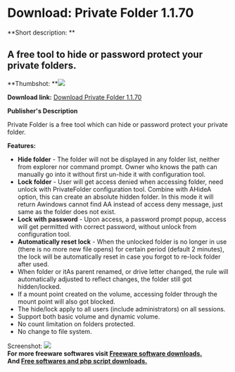 # Download: Private Folder 1.1.70

**Short description: **

## A free tool to hide or password protect your private folders.

  
**Thumbshot: **![](http://www.freewarefiles.com/screenshot/privatefolder_md.jpg)   
  
**Download link:** [Download Private Folder 1.1.70](http://freesoftwares.boysofts.com/Private-Folder_program_80798.html)  
  

**Publisher's Description**  
  

Private Folder is a free tool which can hide or password protect your private
folder.

**Features:**

  * **Hide folder** \- The folder will not be displayed in any folder list, neither from explorer nor command prompt. Owner who knows the path can manually go into it without first un-hide it with configuration tool. 
  * **Lock folder** \- User will get access denied when accessing folder, need unlock with PrivateFolder configuration tool. Combine with AHideA option, this can create an absolute hidden folder. In this mode it will return Awindows cannot find AA instead of access deny message, just same as the folder does not exist. 
  * **Lock with password** \- Upon access, a password prompt popup, access will get permitted with correct password, without unlock from configuration tool. 
  * **Automatically reset lock** \- When the unlocked folder is no longer in use (there is no more new file opens) for certain period (default 2 minutes), the lock will be automatically reset in case you forgot to re-lock folder after used. 
  * When folder or itAs parent renamed, or drive letter changed, the rule will automatically adjusted to reflect changes, the folder still got hidden/locked. 
  * If a mount point created on the volume, accessing folder through the mount point will also got blocked. 
  * The hide/lock apply to all users (include administrators) on all sessions. 
  * Support both basic volume and dynamic volume. 
  * No count limitation on folders protected. 
  * No change to file system. 

  
  
Screenshot: ![](http://www.freewarefiles.com/screenshot/privatefolder.jpg)  
**For more freeware softwares visit [Freeware software downloads.](http://freesoftwares.boysofts.com/)**   
**And [Free softwares and php script downloads.](http://www.boysofts.com/)**

